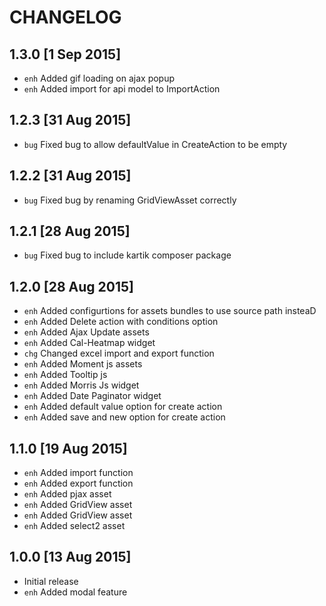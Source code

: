CHANGELOG
=====

1.3.0 [1 Sep 2015]
-----

* `enh` Added gif loading on ajax popup
* `enh` Added import for api model to ImportAction

1.2.3 [31 Aug 2015]
-----

* `bug` Fixed bug to allow defaultValue in CreateAction to be empty

1.2.2 [31 Aug 2015]
-----

* `bug` Fixed bug by renaming GridViewAsset correctly

1.2.1 [28 Aug 2015]
-----

* `bug` Fixed bug to include kartik composer package

1.2.0 [28 Aug 2015]
-----

* `enh` Added configurtions for assets bundles to use source path insteaD
* `enh` Added Delete action with conditions option
* `enh` Added Ajax Update assets
* `enh` Added Cal-Heatmap widget
* `chg` Changed excel import and export function
* `enh` Added Moment js assets
* `enh` Added Tooltip js
* `enh` Added Morris Js widget
* `enh` Added Date Paginator widget
* `enh` Added default value option for create action
* `enh` Added save and new option for create action

1.1.0 [19 Aug 2015]
-----

* `enh` Added import function
* `enh` Added export function
* `enh` Added pjax asset
* `enh` Added GridView asset
* `enh` Added GridView asset
* `enh` Added select2 asset

1.0.0 [13 Aug 2015]
-----

* Initial release
* `enh` Added modal feature
